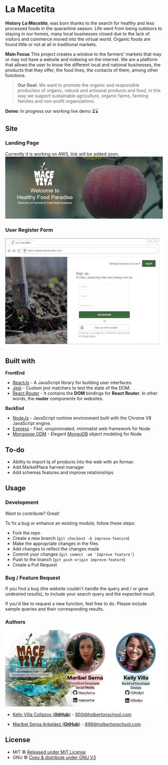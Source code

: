 # La Macetita

__History__
***La Macetita***, was born thanks to the search for healthy and less processed foods in the quarantine season. Life went from being outdoors to staying in our homes, many local businesses closed due to the lack of visitors and commerce moved into the virtual world. Organic foods are found little or not at all in traditional markets.

__Main Focus__
This project creates a window to the farmers' markets that may or may not have a website and indexing on the internet. We are a platform that allows the user to know the different local and national businesses, the products that they offer, the food lines, the contacts of them, among other functions.

>__Our Goal:__ 
We want to promote the organic and responsible production of organic, natural and artisanal products and food, in this way we support sustainable agriculture, organic farms, farming families and non-profit organizations.

__Demo:__ In progress our working live demo ⏳⌛

## Site
### Landing Page
Currently it is working on AWS, link will be added soon.
![](https://raw.githubusercontent.com/02KellyV/La_Macetita/master/images/mockups/Banner.PNG)

### User Register Form
![](https://raw.githubusercontent.com/02KellyV/La_Macetita/master/images/mockups/sign_up.png)

## Built with 

__FrontEnd__

- [ReactJs](https://reactjs.org/) - A JavaScript library for building user interfaces.
- [Jest](https://github.com/testing-library/jest-dom) - Custom jest matchers to test the state of the DOM.
- [React Router](https://reacttraining.com/react-router/web/guides/quick-start) - It contains the **DOM** bindings for **React Router**. In other words, the **router** components for websites.

__BackEnd__
- [NodeJs](https://nodejs.org/) - JavaScript runtime environment built with the Chrome V8 JavaScript engine.
- [Express](https://expressjs.com/) - Fast, unopinionated, minimalist web framework for Node
- [Mongoose ODM](https://mongoosejs.com/) - Elegant [MongoDB](https://www.mongodb.com/) object modeling for Node

## To-do
- Ability to import lq of products into the web with an formar.
- Add MarketPlace harvest manager
- Add schemas features and improve relationships

## Usage 

### Development
Want to contribute? Great!

To fix a bug or enhance an existing module, follow these steps:

- Fork the repo
- Create a new branch (`git checkout -b improve-feature`)
- Make the appropriate changes in the files
- Add changes to reflect the changes made
- Commit your changes (`git commit -am 'Improve feature'`)
- Push to the branch (`git push origin improve-feature`)
- Create a Pull Request 

### Bug / Feature Request

If you find a bug (the website couldn't handle the query and / or gave undesired results), to include your search query and the expected result.

If you'd like to request a new function, feel free to do. Please include sample queries and their corresponding results.

### Authors

![](https://raw.githubusercontent.com/02KellyV/La_Macetita/master/images/mockups/info.PNG)

* [Kelly Villa Collazos (**GitHub**)](https://github.com/02KellyV) - 900@holbertonschool.com

* [Maribel Serna Arbeláez (**GitHub**)](https://github.com/MarySerna) - 898@holbertonschool.com

## License

- MIT © [Released under MIT License ](https://github.com/02KellyV/La_Macetita_API/blob/f63bbde550352c41b109bfb3a225eba403912c85/LICENSE)
- GNU © [Copy & distribute under GNU V3](https://github.com/02KellyV/La_Macetita/blob/master/LICENSE)
